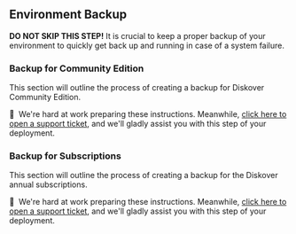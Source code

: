 <p id="backup"></p>

## Environment Backup

**DO NOT SKIP THIS STEP!** It is crucial to keep a proper backup of your environment to quickly get back up and running in case of a system failure.

### Backup for Community Edition

This section will outline the process of creating a backup for Diskover Community Edition.

🚧 &nbsp;We're hard at work preparing these instructions. Meanwhile, [click here to open a support ticket](https://support.diskoverdata.com/), and we'll gladly assist you with this step of your deployment.

### Backup for Subscriptions

This section will outline the process of creating a backup for the Diskover annual subscriptions.

🚧 &nbsp;We're hard at work preparing these instructions. Meanwhile, [click here to open a support ticket](https://support.diskoverdata.com/), and we'll gladly assist you with this step of your deployment.
